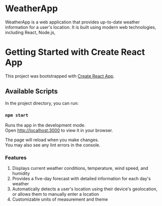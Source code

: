 # WeatherApp
WeatherApp is a web application that provides up-to-date weather information for a user's location. It is built using modern web technologies, including React, Node.js,

# Getting Started with Create React App

This project was bootstrapped with [Create React App](https://github.com/facebook/create-react-app).

## Available Scripts

In the project directory, you can run:

### `npm start`

Runs the app in the development mode.\
Open [http://localhost:3000](http://localhost:3000) to view it in your browser.

The page will reload when you make changes.\
You may also see any lint errors in the console.

### Features
1. Displays current weather conditions, temperature, wind speed, and humidity
2. Provides a five-day forecast with detailed information for each day's weather
3. Automatically detects a user's location using their device's geolocation, or allows them to manually enter a location
4. Customizable units of measurement and theme
